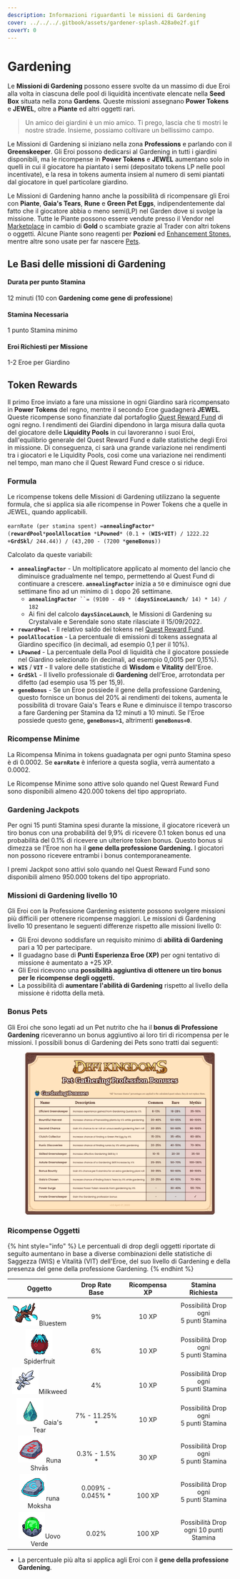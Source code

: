```yaml
---
description: Informazioni riguardanti le missioni di Gardening
cover: ../../../.gitbook/assets/gardener-splash.428a0e2f.gif
coverY: 0
---
```


# Gardening

Le **Missioni di Gardening** possono essere svolte da un massimo di due Eroi alla volta in ciascuna delle pool di liquidità incentivate elencate nella **Seed Box** situata nella zona **Gardens**. Queste missioni assegnano **Power Tokens** e **JEWEL**, oltre a **Piante** ed altri oggetti rari.

> Un amico dei giardini è un mio amico. Ti prego, lascia che ti mostri le nostre strade. Insieme, possiamo coltivare un bellissimo campo.

Le Missioni di Gardening si iniziano nella zona **Professions** e parlando con il **Greenskeeper**. Gli Eroi possono dedicarsi al Gardening in tutti i giardini disponibili, ma le ricompense in **Power Tokens** e **JEWEL** aumentano solo in quelli in cui il giocatore ha piantato i semi (depositato tokens LP nelle pool incentivate), e la resa in tokens aumenta insiem al numero di semi piantati dal giocatore in quel particolare giardino.

Le Missioni di Gardening hanno anche la possibilità di ricompensare gli Eroi con **Piante**, **Gaia's Tears**, **Rune** e **Green Pet Eggs**, indipendentemente dal fatto che il giocatore abbia o meno semi(LP) nel Garden dove si svolge la missione. Tutte le Piante possono essere vendute presso il Vendor nel [Marketplace](../../../gameplay/zone-di-gioco/marketplace.md) in cambio di **Gold** o scambiate grazie al Trader con altri tokens o oggetti. Alcune Piante sono reagenti per **Pozioni** ed [Enhancement Stones](../../../gameplay/oggetti/enhancement-stones.md), mentre altre sono usate per far nascere [Pets](../heroes/pets.md).

## **Le Basi delle missioni di Gardening**

#### Durata per punto Stamina

12 minuti (10 con **Gardening come gene di professione**)

#### Stamina Necessaria

1 punto Stamina minimo

#### Eroi Richiesti per Missione

1-2 Eroe per Giardino

## **Token Rewards**

Il primo Eroe inviato a fare una missione in ogni Giardino sarà ricompensato in **Power Tokens** del regno, mentre il secondo Eroe guadagnerà **JEWEL**. Queste ricompense sono finanziate dal portafoglio [Quest Reward Fund](https://subnets.avax.network/defi-kingdoms/address/0x1137643FE14b032966a59Acd68EBf3c1271Df316) di ogni regno. I rendimenti dei Giardini dipendono in larga misura dalla quota del giocatore delle **Liquidity Pools** in cui lavoreranno i suoi Eroi, dall'equilibrio generale del Quest Reward Fund e dalle statistiche degli Eroi in missione. Di conseguenza, ci sarà una grande variazione nei rendimenti tra i giocatori e le Liquidity Pools, così come una variazione nei rendimenti nel tempo, man mano che il Quest Reward Fund cresce o si riduce.

### Formula

Le ricompense tokens delle Missioni di Gardening utilizzano la seguente formula, che si applica sia alle ricompense in Power Tokens che a quelle in JEWEL, quando applicabili.

`earnRate (per stamina spent) =`**`annealingFactor`**`* (`**`rewardPool`**`*`**`poolAllocation`**` `_`*`_**`LPowned`**`* (0.1 + (`**`WIS`**`+`**`VIT`**`) / 1222.22 +`**`GrdSkl`**`/ 244.44)) / (43,200 - (7200 *`**`geneBonus`**`))`

Calcolato da queste variabili:

* **`annealingFactor`** - Un moltiplicatore applicato al momento del lancio che diminuisce gradualmente nel tempo, permettendo al Quest Fund di continuare a crescere. **`annealingFactor`** inizia a `50` e diminuisce ogni due settimane fino ad un  minimo di `1` dopo 26 settimane.
  * **`annealingFactor`**` ``= (9100 - 49 * (`**`daysSinceLaunch`**`/ 14) * 14) / 182`
  * Ai fini del calcolo **`daysSinceLaunch`**, le Missioni di Gardening su Crystalvale e Serendale sono state rilasciate il 15/09/2022.
* **`rewardPool`** - Il relativo saldo dei tokens nel [Quest Reward Fund](https://subnets.avax.network/defi-kingdoms/address/0x1137643FE14b032966a59Acd68EBf3c1271Df316).&#x20;
* **`poolAllocation`** - La percentuale di emissioni di tokens assegnata al Giardino specifico (in decimali, ad esempio 0,1 per il 10%).
* **`LPowned`** - La percentuale della Pool di liquidità che il giocatore possiede nel Giardino selezionato (in decimali, ad esempio 0,0015 per 0,15%).
* **`WIS`** / **`VIT`** - Il valore delle statistiche di **Wisdom** e **Vitality** dell'Eroe.
* **`GrdSkl`** -  Il livello professionale di **Gardening** dell'Eroe, arrotondata per difetto (ad esempio usa 15 per 15,9).
* **`geneBonus`** - Se un Eroe possiede il gene della professione Gardening, questo fornisce un bonus del 20% ai rendimenti dei tokens, aumenta le possibilità di trovare Gaia's Tears e Rune e diminuisce il tempo trascorso a fare Gardening per Stamina da 12 minuti a 10 minuti. Se l'Eroe possiede questo gene, **`geneBonus=1`**, altrimenti **`geneBonus=0`**.

### Ricompense Minime

La Ricompensa Minima in tokens guadagnata per ogni punto Stamina speso è di 0.0002. Se **`earnRate`** è inferiore a questa soglia, verrà aumentato a 0.0002.

Le Ricompense Minime sono attive solo quando nel Quest Reward Fund sono disponibili almeno 420.000 tokens del tipo appropriato.

### Gardening Jackpots

Per ogni 15 punti Stamina spesi durante la missione, il giocatore riceverà un tiro bonus con una probabilità del 9,9% di ricevere 0.1 token bonus ed una probabilità del 0.1% di ricevere un ulteriore token bonus. Questo bonus si dimezza se l'Eroe non ha il **gene della professione Gardening.** I giocatori non possono ricevere entrambi i bonus contemporaneamente.

I premi Jackpot sono attivi solo quando nel Quest Reward Fund sono disponibili almeno 950.000 tokens del tipo appropriato.

### **Missioni di Gardening livello 10**

Gli Eroi con la Professione Gardening esistente possono svolgere missioni più difficili per ottenere ricompense maggiori. Le missioni di Gardening livello 10 presentano le seguenti differenze rispetto alle missioni livello 0:

* Gli Eroi devono soddisfare un requisito minimo di **abilità di Gardening** pari a 10 per partecipare.
* Il guadagno base di **Punti Esperienza Eroe (XP)** per ogni tentativo di missione è aumentato a +25 XP.
* Gli Eroi ricevono una **possibilità aggiuntiva di ottenere un tiro bonus per le ricompense degli oggetti.**
* La possibilità di **aumentare l'abilità di Gardening** rispetto al livello della missione è ridotta della metà.

### Bonus Pets

Gli Eroi che sono legati ad un Pet nutrito che ha il **bonus di Professione Gardening** riceveranno un bonus aggiuntivo ai loro tiri di ricompensa per le missioni. I possibili bonus di Gardening dei Pets sono tratti dai seguenti:

<figure><img src="../../../.gitbook/assets/image (10).png" alt=""><figcaption></figcaption></figure>

### **Ricompense Oggetti**

{% hint style="info" %}
Le percentuali di drop degli oggetti riportate di seguito aumentano in base a diverse combinazioni delle statistiche di Saggezza (WIS) e Vitalità (VIT) dell'Eroe, del suo livello di Gardening e della presenza del gene della professione Gardening.
{% endhint %}

<table><thead><tr><th width="236" align="center">Oggetto</th><th width="177" align="center">Drop Rate Base</th><th width="145" align="center">Ricompensa XP</th><th width="204" align="center">Stamina Richiesta</th></tr></thead><tbody><tr><td align="center"><img src="../../../.gitbook/assets/image (6) (1).png" alt="">Bluestem</td><td align="center"><br>9%</td><td align="center"><br>10 XP</td><td align="center">Possibilità Drop ogni<br>5 punti Stamina</td></tr><tr><td align="center"><img src="../../../.gitbook/assets/image (5) (3).png" alt="">Spiderfruit</td><td align="center"><br>6%</td><td align="center"><br>10 XP</td><td align="center">Possibilità Drop ogni<br>5 punti Stamina</td></tr><tr><td align="center"><img src="../../../.gitbook/assets/image (2) (1) (1).png" alt="">Milkweed</td><td align="center"><br>4%</td><td align="center"><br>10 XP</td><td align="center">Possibilità Drop ogni<br>5 punti Stamina</td></tr><tr><td align="center"><img src="../../../.gitbook/assets/image (11) (1).png" alt="">Gaia's Tear</td><td align="center"><br>7% - 11.25% *</td><td align="center"><br>10 XP</td><td align="center">Possibilità Drop ogni<br>5 punti Stamina</td></tr><tr><td align="center"><img src="../../../.gitbook/assets/image (3) (1).png" alt=""> Runa Shvās</td><td align="center"><br>0.3% - 1.5% *</td><td align="center"><br>30 XP</td><td align="center">Possibilità Drop ogni<br>5 punti Stamina</td></tr><tr><td align="center"><img src="../../../.gitbook/assets/image (4) (3).png" alt="">runa Moksha</td><td align="center">0.009% - 0.045% *</td><td align="center"><br>100 XP</td><td align="center">Possibilità Drop ogni<br>5 punti Stamina</td></tr><tr><td align="center"><img src="../../../.gitbook/assets/image (8) (2).png" alt="">Uovo Verde</td><td align="center"><br>0.02%</td><td align="center"><br>100 XP</td><td align="center">Possibilità Drop ogni 10 punti Stamina</td></tr></tbody></table>

* La percentuale più alta si applica agli Eroi con il **gene della professione Gardening**.
